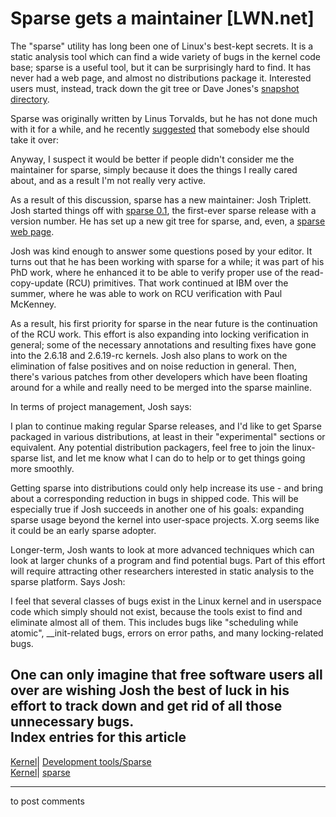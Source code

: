 # Sparse gets a maintainer [LWN.net]

The "sparse" utility has long been one of Linux's best-kept secrets. It is a static analysis tool which can find a wide variety of bugs in the kernel code base; sparse is a useful tool, but it can be surprisingly hard to find. It has never had a web page, and almost no distributions package it. Interested users must, instead, track down the git tree or Dave Jones's [snapshot directory](http://www.codemonkey.org.uk/projects/git-snapshots/sparse/). 

Sparse was originally written by Linus Torvalds, but he has not done much with it for a while, and he recently [suggested](/Articles/208314/) that somebody else should take it over: 

Anyway, I suspect it would be better if people didn't consider me the maintainer for sparse, simply because it does the things I really cared about, and as a result I'm not really very active. 

As a result of this discussion, sparse has a new maintainer: Josh Triplett. Josh started things off with [sparse 0.1](http://lwn.net/Articles/208043/), the first-ever sparse release with a version number. He has set up a new git tree for sparse, and, even, a [sparse web page](http://kernel.org/pub/linux/kernel/people/josh/sparse/). 

Josh was kind enough to answer some questions posed by your editor. It turns out that he has been working with sparse for a while; it was part of his PhD work, where he enhanced it to be able to verify proper use of the read-copy-update (RCU) primitives. That work continued at IBM over the summer, where he was able to work on RCU verification with Paul McKenney. 

As a result, his first priority for sparse in the near future is the continuation of the RCU work. This effort is also expanding into locking verification in general; some of the necessary annotations and resulting fixes have gone into the 2.6.18 and 2.6.19-rc kernels. Josh also plans to work on the elimination of false positives and on noise reduction in general. Then, there's various patches from other developers which have been floating around for a while and really need to be merged into the sparse mainline. 

In terms of project management, Josh says: 

I plan to continue making regular Sparse releases, and I'd like to get Sparse packaged in various distributions, at least in their "experimental" sections or equivalent. Any potential distribution packagers, feel free to join the linux-sparse list, and let me know what I can do to help or to get things going more smoothly. 

Getting sparse into distributions could only help increase its use - and bring about a corresponding reduction in bugs in shipped code. This will be especially true if Josh succeeds in another one of his goals: expanding sparse usage beyond the kernel into user-space projects. X.org seems like it could be an early sparse adopter. 

Longer-term, Josh wants to look at more advanced techniques which can look at larger chunks of a program and find potential bugs. Part of this effort will require attracting other researchers interested in static analysis to the sparse platform. Says Josh: 

I feel that several classes of bugs exist in the Linux kernel and in userspace code which simply should not exist, because the tools exist to find and eliminate almost all of them. This includes bugs like "scheduling while atomic", __init-related bugs, errors on error paths, and many locking-related bugs. 

One can only imagine that free software users all over are wishing Josh the best of luck in his effort to track down and get rid of all those unnecessary bugs.  
Index entries for this article  
---  
[Kernel](/Kernel/Index)| [Development tools/Sparse](/Kernel/Index#Development_tools-Sparse)  
[Kernel](/Kernel/Index)| [sparse](/Kernel/Index#sparse)  
  


* * *

to post comments 
